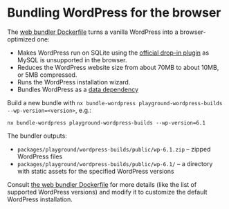 # Bundling WordPress for the browser

The [web bundler Dockerfile](https://github.com/WordPress/wordpress-playground/blob/trunk/src/wordpress-playground/wordpress/Dockerfile) turns a vanilla WordPress into a browser-optimized one:

-   Makes WordPress run on SQLite using the [official drop-in plugin](https://github.com/WordPress/sqlite-database-integration) as MySQL is unsupported in the browser.
-   Reduces the WordPress website size from about 70MB to about 10MB, or 5MB compressed.
-   Runs the WordPress installation wizard.
-   Bundles WordPress as a [data dependency](/developers/architecture/wasm-php-data-dependencies)

Build a new bundle with `nx bundle-wordpress playground-wordpress-builds --wp-version=<version>`, e.g.:

```
nx bundle-wordpress playground-wordpress-builds --wp-version=6.1
```

The bundler outputs:

-   `packages/playground/wordpress-builds/public/wp-6.1.zip` – zipped WordPress files
-   `packages/playground/wordpress-builds/public/wp-6.1/` – a directory with static assets for the specified WordPress versions

Consult [the web bundler Dockerfile](https://github.com/WordPress/wordpress-playground/blob/trunk/src/wordpress-playground/wordpress/Dockerfile) for more details (like the list of supported WordPress versions) and modify it to customize the default WordPress installation.
